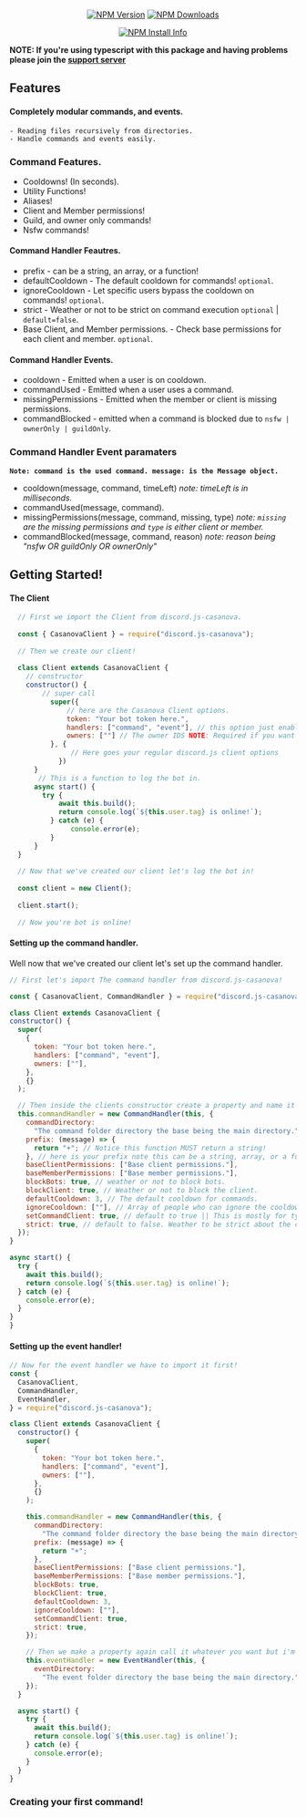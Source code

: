 <div align="center">
  <br />
  <p>
    <a href="https://www.npmjs.com/package/discord-js-casanova"><img src="https://img.shields.io/npm/v/discord.js-casanova.svg" alt="NPM Version" /></a>
    <a href="https://www.npmjs.com/package/discord.js-casanova"><img src="https://img.shields.io/npm/dt/discord.js-casanova.svg" alt="NPM Downloads" /></a>
  </p>
  <p>
    <a href="https://nodei.co/npm/discord.js-casanova/"><img src="https://nodei.co/npm/discord.js-casanova.png?downloads=true" alt="NPM Install Info" /></a>
  </p>
</div>

**NOTE: If you're using typescript with this package and having problems please join the [support server](https://discord.gg/b2ScJAYRGp)**

## Features

#### Completely modular commands, and events.

    - Reading files recursively from directories.
    - Handle commands and events easily.

### Command Features.

  - Cooldowns! (In seconds).
  - Utility Functions!
  - Aliases!
  - Client and Member permissions!
  - Guild, and owner only commands!
  - Nsfw commands!

#### Command Handler Feautres.

 - prefix - can be a string, an array, or a function!
 - defaultCooldown - The default cooldown for commands! `optional`.
 - ignoreCooldown - Let specific users bypass the cooldown on commands! `optional`.
 - strict - Weather or not to be strict on command execution `optional` | `default=false`.
 - Base Client, and Member permissions. -  Check base permissions for each client and member. `optional`.

#### Command Handler Events.

  - cooldown - Emitted when a user is on cooldown.
  - commandUsed - Emitted when a user uses a command.
  - missingPermissions - Emitted when the member or client is missing permissions.
  - commandBlocked - emitted when a command is blocked due to `nsfw | ownerOnly | guildOnly`.

### Command Handler Event paramaters
  **`Note: command is the used command.
           message: is the Message object.`**
  - cooldown(message, command, timeLeft) *note: timeLeft is in milliseconds.*
  - commandUsed(message, command).
  - missingPermissions(message, command, missing, type) *note: `missing` are the missing permissions and `type` is either client or member.*
  - commandBlocked(message, command, reason) *note: reason being "nsfw OR guildOnly OR ownerOnly"*


 ## Getting Started!

  #### The Client
  ```js
    // First we import the Client from discord.js-casanova.
    
    const { CasanovaClient } = require("discord.js-casanova");
    
    // Then we create our client!
    
    class Client extends CasanovaClient {
      // constructor
      constructor() {
          // super call
            super({
                // here are the Casanova Client options.
                token: "Your bot token here.",
                handlers: ["command", "event"], // this option just enables the command and event handlers if you want to use only the command handler you can just put command in the array.
                owners: [""] // The owner IDS NOTE: Required if you want to use the ownerOnly command option.
            }, {
                 // Here goes your regular discord.js client options
              })
        }
         // This is a function to log the bot in.
        async start() {
          try {
              await this.build();
              return console.log(`${this.user.tag} is online!`);
            } catch (e) {
                 console.error(e);
            }
        }
    }
    
    // Now that we've created our client let's log the bot in!
    
    const client = new Client();
    
    client.start();
    
    // Now you're bot is online!
  ```
  
  #### Setting up the command handler.
  
  Well now that we've created our client let's set up the command handler.
  
  ```js
  // First let's import The command handler from discord.js-casanova!

const { CasanovaClient, CommandHandler } = require("discord.js-casanova");

class Client extends CasanovaClient {
  constructor() {
    super(
      {
        token: "Your bot token here.",
        handlers: ["command", "event"],
        owners: [""],
      },
      {}
    );

    // Then inside the clients constructor create a property and name it whatever you want in this example I'm naming it "commandHandler".
    this.commandHandler = new CommandHandler(this, {
      commandDirectory:
        "The command folder directory the base being the main directory.",
      prefix: (message) => {
        return "+"; // Notice this function MUST return a string!
      }, // here is your prefix note this can be a string, array, or a function
      baseClientPermissions: ["Base client permissions."],
      baseMemberPermissions: ["Base member permissions."],
      blockBots: true, // weather or not to block bots.
      blockClient: true, // Weather or not to block the client.
      defaultCooldown: 3, // The default cooldown for commands.
      ignoreCooldown: [""], // Array of people who can ignore the cooldown.
      setCommandClient: true, // default to true || This is mostly for typescript users if you set this to false you won't be able to access the client via `this.client`!
      strict: true, // default to false. Weather to be strict about the command's execution.
    });
  }

  async start() {
    try {
      await this.build();
      return console.log(`${this.user.tag} is online!`);
    } catch (e) {
      console.error(e);
    }
  }
}
```

#### Setting up the event handler!

```js
// Now for the event handler we have to import it first!
const {
  CasanovaClient,
  CommandHandler,
  EventHandler,
} = require("discord.js-casanova");

class Client extends CasanovaClient {
  constructor() {
    super(
      {
        token: "Your bot token here.",
        handlers: ["command", "event"],
        owners: [""],
      },
      {}
    );

    this.commandHandler = new CommandHandler(this, {
      commandDirectory:
        "The command folder directory the base being the main directory.",
      prefix: (message) => {
        return "+";
      },
      baseClientPermissions: ["Base client permissions."],
      baseMemberPermissions: ["Base member permissions."],
      blockBots: true,
      blockClient: true,
      defaultCooldown: 3,
      ignoreCooldown: [""],
      setCommandClient: true,
      strict: true,
    });

    // Then we make a property again call it whatever you want but i'm calling it eventHandler for this example.
    this.eventHandler = new EventHandler(this, {
      eventDirectory:
        "The event folder directory the base being the main directory.",
    });
  }

  async start() {
    try {
      await this.build();
      return console.log(`${this.user.tag} is online!`);
    } catch (e) {
      console.error(e);
    }
  }
}
```

### Creating your first command!
